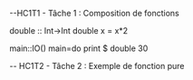 --HC1T1 - Tâche 1 : Composition de fonctions

double :: Int->Int
double x = x*2

main::IO()
main=do
  print $ double 30

-- HC1T2 - Tâche 2 : Exemple de fonction pure
